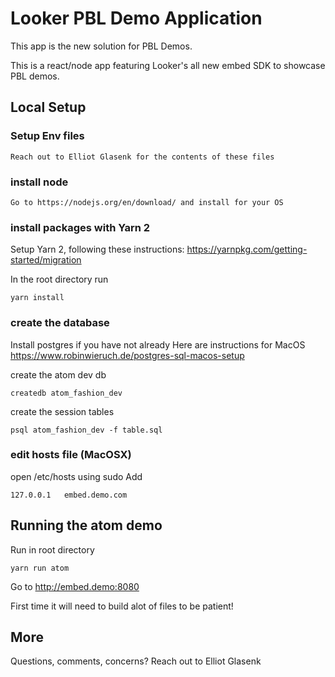 # Looker PBL Demo Application

This app is the new solution for PBL Demos.

This is a react/node app featuring Looker's all new embed SDK to showcase PBL demos.

## Local Setup

### Setup Env files

```
Reach out to Elliot Glasenk for the contents of these files
```

### install node

```
Go to https://nodejs.org/en/download/ and install for your OS
```

### install packages with Yarn 2

Setup Yarn 2, following these instructions:
https://yarnpkg.com/getting-started/migration

In the root directory run

```
yarn install
```

### create the database

Install postgres if you have not already
Here are instructions for MacOS
https://www.robinwieruch.de/postgres-sql-macos-setup

create the atom dev db

```
createdb atom_fashion_dev
```

create the session tables

```
psql atom_fashion_dev -f table.sql
```

### edit hosts file (MacOSX)

open /etc/hosts using sudo
Add

```
127.0.0.1   embed.demo.com
```

## Running the atom demo

Run in root directory

```
yarn run atom
```

Go to http://embed.demo:8080

First time it will need to build alot of files to be patient!

## More

Questions, comments, concerns? Reach out to Elliot Glasenk
